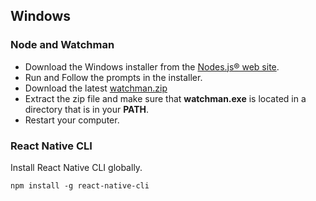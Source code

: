 ## Windows

### Node and Watchman
-   Download the Windows installer from the [Nodes.js® web site](http://nodejs.org/).
-   Run and Follow the prompts in the installer.
-   Download the latest [watchman.zip](https://ci.appveyor.com/api/buildjobs/vkp4mmk1cri9jsel/artifacts/watchman.zip)
-   Extract the zip file and make sure that **watchman.exe** is located in a directory that is in your **PATH**.
-   Restart your computer.

### React Native CLI

Install React Native CLI globally.

```
npm install -g react-native-cli
```